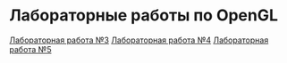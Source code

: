 # Лабораторные работы по OpenGL
[Лабораторная работа №3](https://github.com/ShekhovtcovaE/LabsOpenGL/tree/main/lab3)
[Лабораторная работа №4](https://github.com/ShekhovtcovaE/LabsOpenGL/tree/main/lab4)
[Лабораторная работа №5](https://github.com/ShekhovtcovaE/LabsOpenGL/tree/main/lab5)
